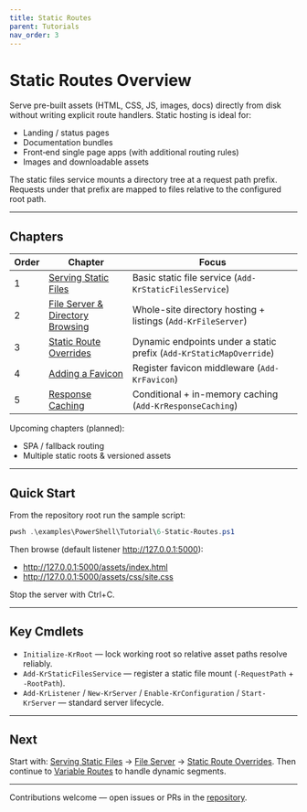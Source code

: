 ```yaml
---
title: Static Routes
parent: Tutorials
nav_order: 3
---
```


# Static Routes Overview

Serve pre-built assets (HTML, CSS, JS, images, docs) directly from disk without writing explicit route handlers.
Static hosting is ideal for:

- Landing / status pages
- Documentation bundles
- Front‑end single page apps (with additional routing rules)
- Images and downloadable assets

The static files service mounts a directory tree at a request path prefix. Requests under that prefix are mapped
to files relative to the configured root path.

---

## Chapters

| Order | Chapter                                              | Focus                                                               |
| ----- | ---------------------------------------------------- | ------------------------------------------------------------------- |
| 1     | [Serving Static Files](./1.Static-Routes)            | Basic static file service (`Add-KrStaticFilesService`)              |
| 2     | [File Server & Directory Browsing](./2.File-Server)  | Whole-site directory hosting + listings (`Add-KrFileServer`)        |
| 3     | [Static Route Overrides](./3.Static-Override-Routes) | Dynamic endpoints under a static prefix (`Add-KrStaticMapOverride`) |
| 4     | [Adding a Favicon](./4.Favicon)                      | Register favicon middleware (`Add-KrFavicon`)                       |
| 5     | [Response Caching](./5.Response-Caching)             | Conditional + in-memory caching (`Add-KrResponseCaching`)           |

Upcoming chapters (planned):

- SPA / fallback routing
- Multiple static roots & versioned assets

---

## Quick Start

From the repository root run the sample script:

```powershell
pwsh .\examples\PowerShell\Tutorial\6-Static-Routes.ps1
```

Then browse (default listener <http://127.0.0.1:5000>):

- <http://127.0.0.1:5000/assets/index.html>
- <http://127.0.0.1:5000/assets/css/site.css>

Stop the server with Ctrl+C.

---

## Key Cmdlets

- `Initialize-KrRoot` — lock working root so relative asset paths resolve reliably.
- `Add-KrStaticFilesService` — register a static file mount (`-RequestPath` + `-RootPath`).
- `Add-KrListener` / `New-KrServer` / `Enable-KrConfiguration` / `Start-KrServer` — standard server lifecycle.

---

## Next

Start with:
[Serving Static Files](./1.Static-Routes) → [File Server](./2.File-Server) →
[Static Route Overrides](./3.Static-Override-Routes).
Then continue to [Variable Routes](../4.variable/index) to handle dynamic segments.

---

Contributions welcome — open issues or PRs in the [repository](https://github.com/Kestrun/Kestrun).
